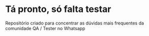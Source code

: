 # Tá pronto, só falta testar
Repositório criado para concentrar as dúvidas mais frequentes da comunidade QA / Tester no Whatsapp
